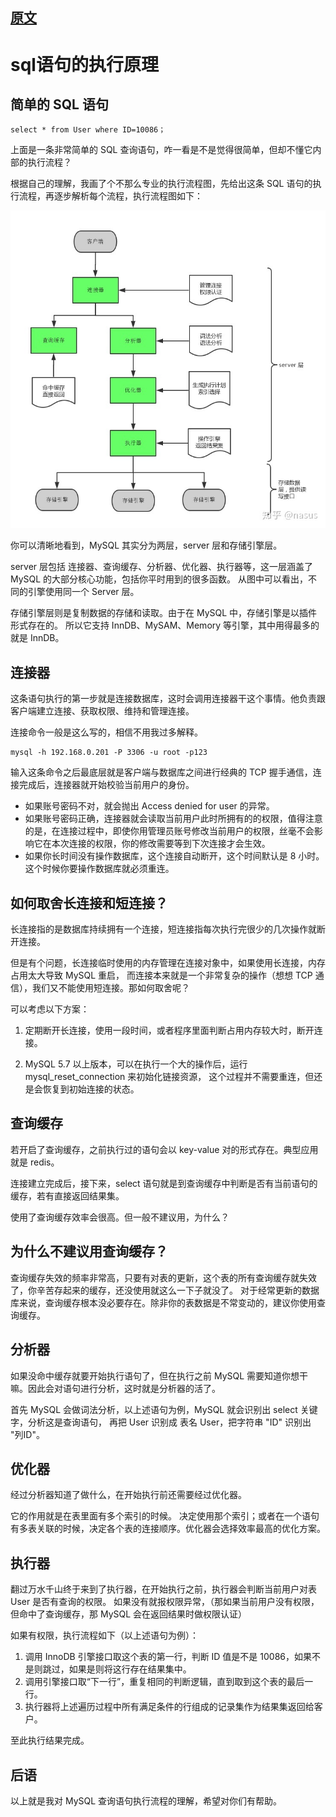 
## [原文](https://blog.csdn.net/wanghjbuf/article/details/50792970)

# sql语句的执行原理

## 简单的 SQL 语句
```mysql
select * from User where ID=10086；
```
上面是一条非常简单的 SQL 查询语句，咋一看是不是觉得很简单，但却不懂它内部的执行流程？

根据自己的理解，我画了个不那么专业的执行流程图，先给出这条 SQL 语句的执行流程，再逐步解析每个流程，执行流程图如下：

![](../images/mysql-run.jpg)

你可以清晰地看到，MySQL 其实分为两层，server 层和存储引擎层。

server 层包括 连接器、查询缓存、分析器、优化器、执行器等，这一层涵盖了 MySQL 的大部分核心功能，包括你平时用到的很多函数。
从图中可以看出，不同的引擎使用同一个 Server 层。

存储引擎层则是复制数据的存储和读取。由于在 MySQL 中，存储引擎是以插件形式存在的。
所以它支持 InnDB、MySAM、Memory 等引擎，其中用得最多的就是 InnDB。

## 连接器
这条语句执行的第一步就是连接数据库，这时会调用连接器干这个事情。他负责跟客户端建立连接、获取权限、维持和管理连接。

连接命令一般是这么写的，相信不用我过多解释。
```mysql
mysql -h 192.168.0.201 -P 3306 -u root -p123

```
输入这条命令之后最底层就是客户端与数据库之间进行经典的 TCP 握手通信，连接完成后，连接器就开始校验当前用户的身份。

- 如果账号密码不对，就会抛出 Access denied for user 的异常。
- 如果账号密码正确，连接器就会读取当前用户此时所拥有的的权限，值得注意的是，在连接过程中，即使你用管理员账号修改当前用户的权限，丝毫不会影响它在本次连接的权限，你的修改需要等到下次连接才会生效。
- 如果你长时间没有操作数据库，这个连接自动断开，这个时间默认是 8 小时。这个时候你要操作数据库就必须重连。

## 如何取舍长连接和短连接？
长连接指的是数据库持续拥有一个连接，短连接指每次执行完很少的几次操作就断开连接。

但是有个问题，长连接临时使用的内存管理在连接对象中，如果使用长连接，内存占用太大导致 MySQL 重启，
而连接本来就是一个非常复杂的操作（想想 TCP 通信），我们又不能使用短连接。那如何取舍呢？

可以考虑以下方案：

1. 定期断开长连接，使用一段时间，或者程序里面判断占用内存较大时，断开连接。

2. MySQL 5.7 以上版本，可以在执行一个大的操作后，运行 mysql_reset_connection 来初始化链接资源，
这个过程并不需要重连，但还是会恢复到初始连接的状态。

## 查询缓存
若开启了查询缓存，之前执行过的语句会以 key-value 对的形式存在。典型应用就是 redis。

连接建立完成后，接下来，select 语句就是到查询缓存中判断是否有当前语句的缓存，若有直接返回结果集。

使用了查询缓存效率会很高。但一般不建议用，为什么？

## 为什么不建议用查询缓存？
查询缓存失效的频率非常高，只要有对表的更新，这个表的所有查询缓存就失效了，你辛苦存起来的缓存，还没使用就这么一下子就没了。
对于经常更新的数据库来说，查询缓存根本没必要存在。除非你的表数据是不常变动的，建议你使用查询缓存。

## 分析器
如果没命中缓存就要开始执行语句了，但在执行之前 MySQL 需要知道你想干嘛。因此会对语句进行分析，这时就是分析器的活了。

首先 MySQL 会做词法分析，以上述语句为例，MySQL 就会识别出 select 关键字，分析这是查询语句，
再把 User 识别成 表名 User，把字符串 "ID" 识别出 "列ID"。

## 优化器
经过分析器知道了做什么，在开始执行前还需要经过优化器。

它的作用就是在表里面有多个索引的时候。
决定使用那个索引；或者在一个语句有多表关联的时候，决定各个表的连接顺序。优化器会选择效率最高的优化方案。

## 执行器
翻过万水千山终于来到了执行器，在开始执行之前，执行器会判断当前用户对表 User 是否有查询的权限。
如果没有就报权限异常，（那如果当前用户没有权限，但命中了查询缓存，那 MySQL 会在返回结果时做权限认证）

如果有权限，执行流程如下（以上述语句为例）：

1. 调用 InnoDB 引擎接口取这个表的第一行，判断 ID 值是不是 10086，如果不是则跳过，如果是则将这行存在结果集中。
2. 调用引擎接口取“下一行”，重复相同的判断逻辑，直到取到这个表的最后一行。
3. 执行器将上述遍历过程中所有满足条件的行组成的记录集作为结果集返回给客户。

至此执行结果完成。

## 后语
以上就是我对 MySQL 查询语句执行流程的理解，希望对你们有帮助。